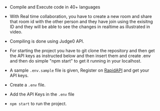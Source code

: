 

- Compile and Execute code in 40+ languages
- With Real time collaboration, you have to create a new room and share that room id with the other person and they have join using the exisitng ID and they will be able to see the changes in realtime as illustrated in video.
- Compiling is done using Judge0 API.



- For starting the project you have to git clone the repository and then get the API keys as instructed below and then insert them and create .env and then do simple "npm start" to get it running in your localhost.
- A sample `.env.sample` file is given, Register on <a href="https://rapidapi.com/judge0-official/api/judge0-ce/pricing" target="__blank">RapidAPI</a> and get your API keys.
- Create a `.env` file.
- Add the API Keys in the `.env` file
- `npm start` to run the project.
